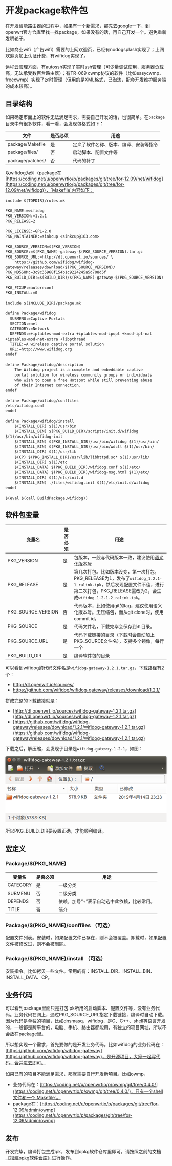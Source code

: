 # 开发package软件包

在开发智能路由器的过程中，如果有一个新需求，那先去google一下，到openwrt官方仓库里找一找package，如果没有的话，再自己开发一个。避免重新发明轮子。

比如商业wifi（广告wifi）需要的上网欢迎页，已经有nodogsplash实现了；上网欢迎页加上认证计费，有wifidog实现了。

远程云管理方面，有autossh实现了实时ssh管理（可少量调试使用，服务器负载高，无法承受数百台路由器）；有TR-069 cwmp协议的软件（比如easycwmp、freecwmp）实现了定时管理（但用的是XML格式，已淘汰，配套开发维护服务端的成本较高）。

## 目录结构

如果确定市面上的软件无法满足需求，需要自己开发的话，也很简单。在`package`目录中有很多软件，看一看，会发现包格式如下：

文件 | 是否必须 | 用途
-----|----------|-----
package/Makefile | 是 | 定义了软件名称、版本、编译、安装等指令
package/files/ | 否 | 启动脚本、配置文件等
package/patches/ | 否 | 代码的补丁

以wifidog为例（package在[https://coding.net/u/openwrtio/p/packages/git/tree/for-12.09/net/wifidog](https://coding.net/u/openwrtio/p/packages/git/tree/for-12.09/net/wifidog)），`Makefile`内容如下：

```
include $(TOPDIR)/rules.mk

PKG_NAME:=wifidog
PKG_VERSION:=1.2.1
PKG_RELEASE=2

PKG_LICENSE:=GPL-2.0
PKG_MAINTAINER:=sinkcup <sinkcup@163.com>

PKG_SOURCE_VERSION=$(PKG_VERSION)
PKG_SOURCE:=$(PKG_NAME)-gateway-$(PKG_SOURCE_VERSION).tar.gz
PKG_SOURCE_URL:=http://dl.openwrt.io/sources/ \
    https://github.com/wifidog/wifidog-gateway/releases/download/$(PKG_SOURCE_VERSION)/
PKG_MD5SUM:=3c9c35968f154b1c9224245a5d708d5f
PKG_BUILD_DIR:=$(BUILD_DIR)/$(PKG_NAME)-gateway-$(PKG_SOURCE_VERSION)

PKG_FIXUP:=autoreconf
PKG_INSTALL:=0

include $(INCLUDE_DIR)/package.mk

define Package/wifidog
  SUBMENU:=Captive Portals
  SECTION:=net
  CATEGORY:=Network
  DEPENDS:=+iptables-mod-extra +iptables-mod-ipopt +kmod-ipt-nat +iptables-mod-nat-extra +libpthread
  TITLE:=A wireless captive portal solution
  URL:=http://www.wifidog.org
endef

define Package/wifidog/description
	The Wifidog project is a complete and embeddable captive
	portal solution for wireless community groups or individuals
	who wish to open a free Hotspot while still preventing abuse
	of their Internet connection.
endef

define Package/wifidog/conffiles
/etc/wifidog.conf
endef

define Package/wifidog/install
	$(INSTALL_DIR) $(1)/usr/bin
	$(INSTALL_BIN) $(PKG_BUILD_DIR)/scripts/init.d/wifidog $(1)/usr/bin/wifidog-init
	$(INSTALL_BIN) $(PKG_INSTALL_DIR)/usr/bin/wifidog $(1)/usr/bin/
	$(INSTALL_BIN) $(PKG_INSTALL_DIR)/usr/bin/wdctl $(1)/usr/bin/
	$(INSTALL_DIR) $(1)/usr/lib
	$(CP) $(PKG_INSTALL_DIR)/usr/lib/libhttpd.so* $(1)/usr/lib/
	$(INSTALL_DIR) $(1)/etc
	$(INSTALL_DATA) $(PKG_BUILD_DIR)/wifidog.conf $(1)/etc/
	$(INSTALL_DATA) $(PKG_BUILD_DIR)/wifidog-msg.html $(1)/etc/
	$(INSTALL_DIR) $(1)/etc/init.d
	$(INSTALL_BIN) ./files/wifidog.init $(1)/etc/init.d/wifidog
endef

$(eval $(call BuildPackage,wifidog))
```

## 软件包变量

变量名 | 是否必须 | 用途
-------|----------|-----
PKG_VERSION | 是 | 包版本，一般与代码版本一致，建议使用[语义化版本号](http://semver.org/lang/zh-CN/)
PKG_RELEASE | 是 | 第几次打包。比如版本没变，第一次打包，PKG_RELEASE为1，发布了`wifidog_1.2.1-1_ralink.ipk`，然后发现配置文件不佳，进行第二次打包，PKG_RELEASE需改为2，会生成`wifidog_1.2.1-2_ralink.ipk`。
PKG_SOURCE_VERSION | 否 | 代码版本，比如使用git的tag，建议使用语义化版本号。无压缩包，而从git clone时，使用commit id。
PKG_SOURCE | 是 | 代码文件名，下载完毕会保存到`dl`目录。
PKG_SOURCE_URL | 是 | 代码下载链接的目录（下载时会自动加上PKG_SOURCE文件名），支持多个镜像，每行一个
PKG_BUILD_DIR | 是 | 编译软件包的目录

可以看到wifidog的代码文件名是`wifidog-gateway-1.2.1.tar.gz`，下载路径有2个：

 * http://dl.openwrt.io/sources/
 * https://github.com/wifidog/wifidog-gateway/releases/download/1.2.1/

拼成完整的下载链接就是：

 * [http://dl.openwrt.io/sources/wifidog-gateway-1.2.1.tar.gz](http://dl.openwrt.io/sources/wifidog-gateway-1.2.1.tar.gz)
 * [https://github.com/wifidog/wifidog-gateway/releases/download/1.2.1/wifidog-gateway-1.2.1.tar.gz](https://github.com/wifidog/wifidog-gateway/releases/download/1.2.1/wifidog-gateway-1.2.1.tar.gz)

下载之后，解压缩，会发现子目录是`wifidog-gateway-1.2.1`，如图：

![archive-wifidog-gateway-1.2.1](../img/archive-wifidog-gateway-1.2.1.png)

所以PKG_BUILD_DIR要设置正确，才能顺利编译。

## 宏定义

### Package/$(PKG_NAME)

变量名 | 是否必须 | 用途
-------|----------|-----
CATEGORY | 是 | 一级分类
SUBMENU | 否 | 二级分类
DEPENDS | 否 | 依赖。加号“+”表示自动选中此依赖，比较常用。
TITLE | 否 | 简介

### Package/$(PKG_NAME)/conffiles （可选）

配置文件列表。安装时，如果配置文件已存在，则不会被覆盖。卸载时，如果配置文件被修改过，则不会被删除。

### Package/$(PKG_NAME)/install （可选）

安装指令。比如拷贝一些文件。常用的有：INSTALL_DIR、INSTALL_BIN、INSTALL_DATA、CP。

## 业务代码

可以看到package里面只是打包ipk所用的启动脚本、配置文件等，没有业务代码。业务代码在网上，通过PKG_SOURCE_URL指定下载链接，编译时自动下载。因为代码是单独的项目，比如dnsmasq、wifidog，是C、C++、shell等语言开发的，一般都是跨平台的，电脑、手机、路由器都能用，有独立的项目网址，所以不会放在package里。

所以想实现一个需求，首先要做的是开发业务代码。比如wifidog的业务代码在：[https://github.com/wifidog/wifidog-gateway](https://github.com/wifidog/wifidog-gateway)，是开源项目，大家一起写代码，合并进去即可。

如果已有的项目不能满足需求，那就需要自行开发新项目。比如owmp，

* 业务代码在：[https://coding.net/u/openwrtio/p/owmp/git/tree/0.4.0/](https://coding.net/u/openwrtio/p/owmp/git/tree/0.4.0/)，只有一个shell文件和一个`Makefile`。
* package在：[https://coding.net/u/openwrtio/p/packages/git/tree/for-12.09/admin/owmp](https://coding.net/u/openwrtio/p/packages/git/tree/for-12.09/admin/owmp)

## 发布

开发完毕，编译打包生成ipk，发布到opkg软件仓库里即可。请按照之前的文档[《搭建opkg软件仓库》](/docs/create-opkg-package-repository/)进行操作。

<div id="comments" data-thread-key="docs-create-package"></div>
